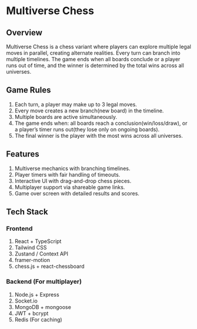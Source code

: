 # Multiverse Chess

## Overview

Multiverse Chess is a chess variant where players can explore multiple legal moves in parallel, creating alternate realities. Every turn can branch into multiple timelines. The game ends when all boards conclude or a player runs out of time, and the winner is determined by the total wins across all universes.

## Game Rules

1. Each turn, a player may make up to 3 legal moves.
2. Every move creates a new branch(new board) in the timeline.
3. Multiple boards are active simultaneously.
4. The game ends when: all boards reach a conclusion(win/loss/draw), or a player’s timer runs out(they lose only on ongoing boards).
5. The final winner is the player with the most wins across all universes.

## Features

1. Multiverse mechanics with branching timelines.
2. Player timers with fair handling of timeouts.
3. Interactive UI with drag-and-drop chess pieces.
4. Multiplayer support via shareable game links.
5. Game over screen with detailed results and scores.

## Tech Stack

### Frontend

1. React + TypeScript
2. Tailwind CSS
3. Zustand / Context API
4. framer-motion
5. chess.js + react-chessboard

### Backend (For multiplayer)

1. Node.js + Express
2. Socket.io
3. MongoDB + mongoose
4. JWT + bcrypt
5. Redis (For caching)




